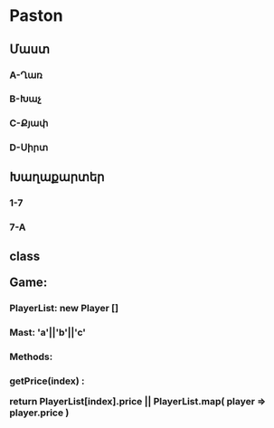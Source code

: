 # Paston

<h2>Մաստ</h2>

  <h3>  A-Ղառ</h3>
  <h3>  B-Խաչ</h3>
  <h3>  C-Քյափ</h3>
  <h3>  D-Սիրտ</h3>

<h2>Խաղաքարտեր</h2>

  <h3>1-7</h3>
  <h3>7-A</h3>
  
<h2><p style="color: "blue"">class</p> Game:</h2>
    <h3>PlayerList: new Player []</h3>
    <h3>Mast: 'a'||'b'||'c'</h3>
    <h3>Methods:</h3>    
        <h3>getPrice(index) : <p> return PlayerList[index].price || PlayerList.map( player => player.price ) </p></h3> 
        <h3></h3>
